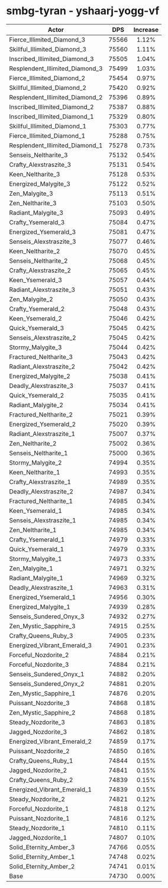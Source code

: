 # smbg-tyran - yshaarj-yogg-vf
| Actor | DPS | Increase |
|---|:---:|:---:|
|Fierce_Illimited_Diamond_3|75566|1.12%|
|Skillful_Illimited_Diamond_3|75560|1.11%|
|Inscribed_Illimited_Diamond_3|75505|1.04%|
|Resplendent_Illimited_Diamond_3|75499|1.03%|
|Fierce_Illimited_Diamond_2|75454|0.97%|
|Skillful_Illimited_Diamond_2|75420|0.92%|
|Resplendent_Illimited_Diamond_2|75396|0.89%|
|Inscribed_Illimited_Diamond_2|75387|0.88%|
|Inscribed_Illimited_Diamond_1|75329|0.80%|
|Skillful_Illimited_Diamond_1|75303|0.77%|
|Fierce_Illimited_Diamond_1|75288|0.75%|
|Resplendent_Illimited_Diamond_1|75278|0.73%|
|Senseis_Neltharite_3|75132|0.54%|
|Crafty_Alexstraszite_3|75131|0.54%|
|Keen_Neltharite_3|75128|0.53%|
|Energized_Malygite_3|75122|0.52%|
|Zen_Malygite_3|75113|0.51%|
|Zen_Neltharite_3|75103|0.50%|
|Radiant_Malygite_3|75093|0.49%|
|Crafty_Ysemerald_3|75084|0.47%|
|Energized_Ysemerald_3|75081|0.47%|
|Senseis_Alexstraszite_3|75077|0.46%|
|Keen_Neltharite_2|75070|0.45%|
|Senseis_Neltharite_2|75068|0.45%|
|Crafty_Alexstraszite_2|75065|0.45%|
|Keen_Ysemerald_3|75057|0.44%|
|Radiant_Alexstraszite_3|75051|0.43%|
|Zen_Malygite_2|75050|0.43%|
|Crafty_Ysemerald_2|75048|0.43%|
|Keen_Ysemerald_2|75046|0.42%|
|Quick_Ysemerald_3|75045|0.42%|
|Senseis_Alexstraszite_2|75045|0.42%|
|Stormy_Malygite_3|75044|0.42%|
|Fractured_Neltharite_3|75043|0.42%|
|Radiant_Alexstraszite_2|75042|0.42%|
|Energized_Malygite_2|75038|0.41%|
|Deadly_Alexstraszite_3|75037|0.41%|
|Quick_Ysemerald_2|75035|0.41%|
|Radiant_Malygite_2|75034|0.41%|
|Fractured_Neltharite_2|75021|0.39%|
|Energized_Ysemerald_2|75020|0.39%|
|Radiant_Alexstraszite_1|75007|0.37%|
|Zen_Neltharite_2|75002|0.36%|
|Senseis_Neltharite_1|75000|0.36%|
|Stormy_Malygite_2|74994|0.35%|
|Keen_Neltharite_1|74993|0.35%|
|Crafty_Alexstraszite_1|74989|0.35%|
|Deadly_Alexstraszite_2|74987|0.34%|
|Fractured_Neltharite_1|74985|0.34%|
|Keen_Ysemerald_1|74985|0.34%|
|Senseis_Alexstraszite_1|74985|0.34%|
|Zen_Neltharite_1|74985|0.34%|
|Crafty_Ysemerald_1|74979|0.33%|
|Quick_Ysemerald_1|74979|0.33%|
|Stormy_Malygite_1|74973|0.33%|
|Zen_Malygite_1|74971|0.32%|
|Radiant_Malygite_1|74969|0.32%|
|Deadly_Alexstraszite_1|74963|0.31%|
|Energized_Ysemerald_1|74956|0.30%|
|Energized_Malygite_1|74939|0.28%|
|Senseis_Sundered_Onyx_3|74932|0.27%|
|Zen_Mystic_Sapphire_3|74915|0.25%|
|Crafty_Queens_Ruby_3|74905|0.23%|
|Energized_Vibrant_Emerald_3|74901|0.23%|
|Forceful_Nozdorite_2|74884|0.21%|
|Forceful_Nozdorite_3|74884|0.21%|
|Senseis_Sundered_Onyx_1|74882|0.20%|
|Senseis_Sundered_Onyx_2|74881|0.20%|
|Zen_Mystic_Sapphire_1|74876|0.20%|
|Puissant_Nozdorite_3|74868|0.18%|
|Zen_Mystic_Sapphire_2|74868|0.18%|
|Steady_Nozdorite_3|74863|0.18%|
|Jagged_Nozdorite_3|74862|0.18%|
|Energized_Vibrant_Emerald_2|74859|0.17%|
|Puissant_Nozdorite_2|74850|0.16%|
|Crafty_Queens_Ruby_1|74844|0.15%|
|Jagged_Nozdorite_2|74841|0.15%|
|Crafty_Queens_Ruby_2|74839|0.15%|
|Energized_Vibrant_Emerald_1|74839|0.15%|
|Steady_Nozdorite_2|74821|0.12%|
|Forceful_Nozdorite_1|74818|0.12%|
|Puissant_Nozdorite_1|74816|0.12%|
|Steady_Nozdorite_1|74810|0.11%|
|Jagged_Nozdorite_1|74807|0.10%|
|Solid_Eternity_Amber_3|74766|0.05%|
|Solid_Eternity_Amber_1|74748|0.02%|
|Solid_Eternity_Amber_2|74741|0.01%|
|Base|74730|0.00%|
